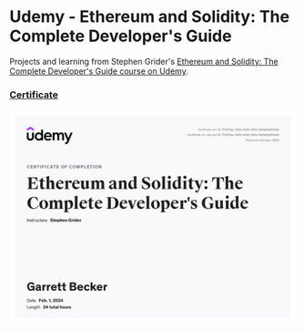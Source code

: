 # Udemy - Ethereum and Solidity: The Complete Developer's Guide

Projects and learning from Stephen Grider's [Ethereum and Solidity: The Complete Developer's Guide course on Udemy](https://www.udemy.com/course/ethereum-and-solidity-the-complete-developers-guide/).

### [Certificate]()

!["Certificate"](./Certificate.jpg)
